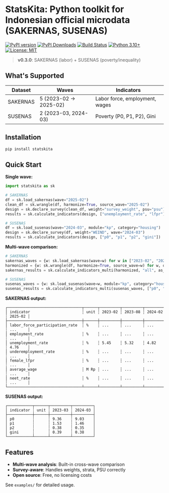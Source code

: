 # StatsKita: Python toolkit for Indonesian official microdata (SAKERNAS, SUSENAS)

[![PyPI version](https://badge.fury.io/py/statskita.svg)](https://pypi.org/project/statskita/)
[![PyPI Downloads](https://static.pepy.tech/badge/statskita)](https://pepy.tech/projects/statskita)
[![Build Status](https://github.com/okkymabruri/statskita/actions/workflows/ci.yml/badge.svg)](https://github.com/okkymabruri/statskita/actions)
[![Python 3.10+](https://img.shields.io/badge/python-3.10+-blue.svg)](https://www.python.org/downloads/)
[![License: MIT](https://img.shields.io/badge/License-MIT-yellow.svg)](https://opensource.org/licenses/MIT)

> **v0.3.0**: SAKERNAS (labor) + SUSENAS (poverty/inequality)

## What's Supported

| Dataset | Waves | Indicators |
|---------|-------|------------|
| SAKERNAS | 5 (2023-02 → 2025-02) | Labor force, employment, wages |
| SUSENAS | 2 (2023-03, 2024-03) | Poverty (P0, P1, P2), Gini |

## Installation

```bash
pip install statskita
```

## Quick Start

**Single wave:**
```python
import statskita as sk

# SAKERNAS
df = sk.load_sakernas(wave="2025-02")
clean_df = sk.wrangle(df, harmonize=True, source_wave="2025-02")
design = sk.declare_survey(clean_df, weight="survey_weight", psu="psu")
results = sk.calculate_indicators(design, ["unemployment_rate", "lfpr"])

# SUSENAS
df = sk.load_susenas(wave="2024-03", module="kp", category="housing")
design = sk.declare_survey(df, weight="WEIND", wave="2024-03")
results = sk.calculate_indicators(design, ["p0", "p1", "p2", "gini"])
```

**Multi-wave comparison:**
```python
# SAKERNAS
sakernas_waves = {w: sk.load_sakernas(wave=w) for w in ["2023-02", "2023-08", "2024-02", "2025-02"]}
harmonized = {w: sk.wrangle(df, harmonize=True, source_wave=w) for w, df in sakernas_waves.items()}
sakernas_results = sk.calculate_indicators_multi(harmonized, "all", as_wide=True)

# SUSENAS
susenas_waves = {w: sk.load_susenas(wave=w, module="kp", category="housing") for w in ["2023-03", "2024-03"]}
susenas_results = sk.calculate_indicators_multi(susenas_waves, ["p0", "p1", "p2", "gini"], as_wide=True)
```

**SAKERNAS output:**
```
┌─────────────────────────────────┬──────┬─────────┬─────────┬─────────┬─────────┐
│ indicator                       ┆ unit ┆ 2023-02 ┆ 2023-08 ┆ 2024-02 ┆ 2025-02 │
├─────────────────────────────────┼──────┼─────────┼─────────┼─────────┼─────────┤
│ labor_force_participation_rate  ┆ %    ┆ ...     ┆ ...     ┆ ...     ┆ ...     │
│ employment_rate                 ┆ %    ┆ ...     ┆ ...     ┆ ...     ┆ ...     │
│ unemployment_rate               ┆ %    ┆ 5.45    ┆ 5.32    ┆ 4.82    ┆ 4.76    │
│ underemployment_rate            ┆ %    ┆ ...     ┆ ...     ┆ ...     ┆ ...     │
│ female_lfpr                     ┆ %    ┆ ...     ┆ ...     ┆ ...     ┆ ...     │
│ average_wage                    ┆ M Rp ┆ ...     ┆ ...     ┆ ...     ┆ ...     │
│ neet_rate                       ┆ %    ┆ ...     ┆ ...     ┆ ...     ┆ ...     │
└─────────────────────────────────┴──────┴─────────┴─────────┴─────────┴─────────┘
```

**SUSENAS output:**
```
┌───────────┬──────┬─────────┬─────────┐
│ indicator ┆ unit ┆ 2023-03 ┆ 2024-03 │
├───────────┼──────┼─────────┼─────────┤
│ p0        ┆      ┆ 9.36    ┆ 9.03    │
│ p1        ┆      ┆ 1.53    ┆ 1.46    │
│ p2        ┆      ┆ 0.38    ┆ 0.35    │
│ gini      ┆      ┆ 0.39    ┆ 0.38    │
└───────────┴──────┴─────────┴─────────┘
```

## Features

- **Multi-wave analysis**: Built-in cross-wave comparison
- **Survey-aware**: Handles weights, strata, PSU correctly
- **Open source**: Free, no licensing costs

See `examples/` for detailed usage.